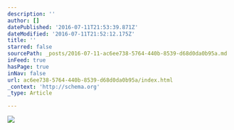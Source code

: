 ```yaml
---
description: ''
author: []
datePublished: '2016-07-11T21:53:39.871Z'
dateModified: '2016-07-11T21:52:12.175Z'
title: ''
starred: false
sourcePath: _posts/2016-07-11-ac6ee738-5764-440b-8539-d68d0da0b95a.md
inFeed: true
hasPage: true
inNav: false
url: ac6ee738-5764-440b-8539-d68d0da0b95a/index.html
_context: 'http://schema.org'
_type: Article

---
```

![](https://the-grid-user-content.s3-us-west-2.amazonaws.com/f6e068ad-89ff-411b-95fa-aa5d229e5e2f.jpg)